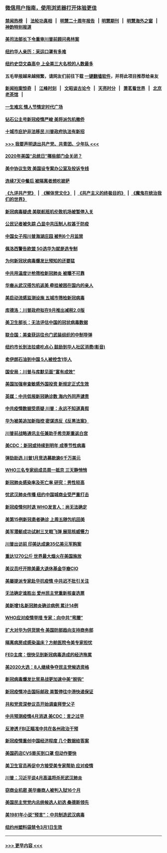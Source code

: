 ### [微信用户指南，使用浏览器打开体验更佳](https://github.com/gfw-breaker/banned-news1/blob/master/indexes/wechat-guide.md?t=0)
#### [禁闻热榜](热点新闻.md?t=0)  &nbsp;&nbsp;|&nbsp;&nbsp; [法轮功真相](https://github.com/gfw-breaker/truth/blob/master/README.md?t=0) &nbsp;&nbsp;|&nbsp;&nbsp; [明慧二十周年报告](https://github.com/gfw-breaker/mh-reports/blob/master/README.md?t=0) &nbsp;&nbsp;|&nbsp;&nbsp;[明慧期刊](https://github.com/gfw-breaker/mh-qikan) &nbsp;&nbsp;|&nbsp;&nbsp; [明慧海外之窗](https://github.com/gfw-breaker/mh-news/blob/master/README.md?t=0) &nbsp;&nbsp;|&nbsp;&nbsp; [神韵特别报道](https://github.com/gfw-breaker/mh-news/blob/master/shenyun.md?t=0)
#### [美司法部长下令重审川普前顾问弗林案](../pages/nsc412/n11870258.md?t=02151602) 
#### [纽约华人亲历：采运口罩有多难](../pages/nsc412/n11870531.md?t=02151602) 
#### [纽约史岱文森高中  上全美三大名校的人数最多](../pages/nsc412/n11870557.md?t=02151602) 
#### 五毛举报越来越频繁，请网友们前往下载 [一键翻墙软件](https://github.com/gfw-breaker/ssr-accounts)，并将此项目推荐给亲友
#### [新闻拍案惊奇](https://github.com/gfw-breaker/banned-news1/blob/master/pages/link4.md) &nbsp;&nbsp;|&nbsp;&nbsp; [江峰时刻](https://github.com/gfw-breaker/banned-news1/blob/master/pages/link4.md) &nbsp;&nbsp;|&nbsp;&nbsp; [文昭谈古论今](https://github.com/gfw-breaker/banned-news1/blob/master/pages/link4.md) &nbsp;&nbsp;|&nbsp;&nbsp; [天亮时分](https://github.com/gfw-breaker/banned-news1/blob/master/pages/link4.md) &nbsp;&nbsp;|&nbsp;&nbsp; [萧茗看世界](https://github.com/gfw-breaker/banned-news1/blob/master/pages/link4.md) &nbsp;&nbsp;|&nbsp;&nbsp; [北京老茶馆](https://github.com/gfw-breaker/banned-news1/blob/master/pages/link4.md) &nbsp;&nbsp;|&nbsp;&nbsp; 
#### [一生难忘 情人节情定时代广场](../pages/nsc412/n11870536.md?t=02151602) 
#### [钻石公主号新冠疫情严峻 美将派包机撤侨](../pages/nsc412/n11870505.md?t=02151602) 
#### [十城市庇护非法移民 川普政府执法有新招](../pages/nsc412/n11870410.md?t=02151602) 
#### [>>> 我要声明退出共产党、共青团、少年队 <<<](https://github.com/begood0513/goodnews/blob/master/quit/letter.md) 
#### [2020年美国“总统日”哪些部门会关闭？](../pages/nsc412/n11870148.md?t=02151602) 
#### [美中协议生效 美国设专案办公室及投诉专线](../pages/nsc412/n11870266.md?t=02151602) 
#### [连续7天中餐后 被隔离者想吃披萨](../pages/nsc412/n11870243.md?t=02151602) 
#### [《九评共产党》](https://github.com/begood0513/9ping.md/blob/master/README.md) &nbsp;|&nbsp; [《解体党文化》](../../../../jtdwh.md/blob/master/README.md)  &nbsp;|&nbsp; [《共产主义的终极目的》](../../../../gczydzjmd.md/blob/master/README.md) &nbsp;|&nbsp; [《魔鬼在统治我们的世界》](../../../../mgztzwmdsj.md/blob/master/README.md) 
#### [新冠病毒疑虑 美联航班机伦敦机场被暂停入关](../pages/nsc412/n11870015.md?t=02151602) 
#### [公民记者被失踪 凸显中共压制人权甚于防疫](../pages/nsc412/n11870042.md?t=02151602) 
#### [中国女子闯川普海湖庄园 被判6个月监禁](../pages/nsc412/n11869919.md?t=02151602) 
#### [佩洛西警告欧盟 5G选华为就是选专制](../pages/nsc412/n11869898.md?t=02151602) 
#### [为何新冠状病毒爆发比预知的还要猛](../pages/nsc412/n11869828.md?t=02151602) 
#### [中共用温度计枪筛检新冠肺炎 被曝不可靠](../pages/nsc412/n11869707.md?t=02151602) 
#### [华裔从武汉搭包机返美 牵挂被困在国内的亲人](../pages/nsc412/n11869711.md?t=02151602) 
#### [美启动流感监测设施 五城市筛检新冠病毒](../pages/nsc412/n11869689.md?t=02151602) 
#### [库德洛：川普政府拟在9月推出减税2.0版](../pages/nsc412/n11869627.md?t=02151602) 
#### [美卫生部长：无法评估中国的冠状病毒数据](../pages/nsc412/n11869301.md?t=02151602) 
#### [联合国：美查获运往也门武装组织的中制导弹](../pages/nsc412/n11868677.md?t=02151602) 
#### [纽约市长到法拉盛吃点心  鼓励到华人社区消费(影音)](../pages/nsc412/n11868197.md?t=02151602) 
#### [卖伊朗石油到中国  5人被控含1华人](../pages/nsc412/n11867988.md?t=02151602) 
#### [国安局：川普与库默见面“富有成效”](../pages/nsc412/n11867976.md?t=02151602) 
#### [美国加强审查敏感外国投资 新规定正式生效](../pages/nsc412/n11868041.md?t=02151602) 
#### [英媒：中共低报新冠确诊数 海内外同声谴责](../pages/nsc412/n11867421.md?t=02151602) 
#### [中共疫情数据受质疑 川普：永远不知道真假](../pages/nsc412/n11867195.md?t=02151602) 
#### [华为被美追加新指控 密谋违反《反黑法案》](../pages/nsc412/n11867191.md?t=02151602) 
#### [川普前战略通讯主任兼助手希克斯重返白宫](../pages/nsc412/n11867104.md?t=02151602) 
#### [美CDC：新冠或持续到明年 成季节性病毒](../pages/nsc412/n11867279.md?t=02151602) 
#### [弹劾助选 川普1月竞选募款逾6千万美元](../pages/nsc412/n11866950.md?t=02151602) 
#### [WHO三名专家组成员周一抵京 三天静悄悄](../pages/nsc412/n11866947.md?t=02151602) 
#### [新冠肺炎感染率及死亡率 研究：男性较高](../pages/nsc412/n11866956.md?t=02151602) 
#### [忧武汉肺炎传播 纽约中国城商业受严重打击](../pages/nsc412/n11866902.md?t=02151602) 
#### [新冠疫情何时退 WHO发言人：尚无法确定](../pages/nsc412/n11866864.md?t=02151602) 
#### [美第15例新冠患者确诊 上周五随包机回美](../pages/nsc412/n11866852.md?t=02151602) 
#### [美军潜艇成功试射三叉戟飞弹 展现核威慑力](../pages/nsc412/n11866046.md?t=02151602) 
#### [川普出访前 印美达成逾35亿美元军购案](../pages/nsc412/n11865444.md?t=02151602) 
#### [重达1270公斤 世界最大烟火在美国施放](../pages/nsc412/n11865198.md?t=02151602) 
#### [美议员吁开除美最大退休基金华裔CIO](../pages/nsc412/n11865230.md?t=02151602) 
#### [美屡提派专家赴华抗疫情 中共迟不批引关注](../pages/nsc412/n11864719.md?t=02151602) 
#### [无法确定谁胜出 爱州民主党重新核查选票](../pages/nsc412/n11864830.md?t=02151602) 
#### [美新增1名新冠肺炎确诊病例 累计14例](../pages/nsc412/n11864893.md?t=02151602) 
#### [WHO应对疫情举措 专家：向中共“弯腰”](../pages/nsc412/n11864727.md?t=02151602) 
#### [扩大对华为供货禁令 美国防部趋向支持商务部](../pages/nsc412/n11864773.md?t=02151602) 
#### [隔离病房成感染温床？方舱医院令美专家担忧](../pages/nsc412/n11864575.md?t=02151602) 
#### [FED主席：很快见到新冠病毒造成的经济拖累](../pages/nsc412/n11864507.md?t=02151602) 
#### [美2020大选：8人继续争夺民主党候选资格](../pages/nsc412/n11864327.md?t=02151602) 
#### [新冠病毒爆发比贸易战更加速中美“脱钩”](../pages/nsc412/n11864470.md?t=02151602) 
#### [新冠疫情冲击国际邮政 美暂停往中港快递保证](../pages/nsc412/n11864207.md?t=02151602) 
#### [共和党资深参议员开始调查拜登父子](../pages/nsc412/n11863984.md?t=02151602) 
#### [中共预测疫情4月消退 美CDC：言之过早](../pages/nsc412/n11864310.md?t=02151602) 
#### [反渗透 FBI正瞄准中共在各州政治干预](../pages/nsc412/n11864300.md?t=02151602) 
#### [新冠疫情重创中国经济程度 几个数据给答案](../pages/nsc412/n11864203.md?t=02151602) 
#### [美国药店CVS能买到口罩 但动作要快](../pages/nsc412/n11862438.md?t=02151602) 
#### [美卫生官员再促中方接受美专家帮助 应对疫情](../pages/nsc412/n11864043.md?t=02151602) 
#### [川普：习近平说4月高温将杀死武汉肺炎](../pages/nsc412/n11860814.md?t=02151602) 
#### [窃商业机密 美华裔商人被判入狱16个月](../pages/nsc412/n11863911.md?t=02151602) 
#### [美国民主党党内总统候选人初选 桑德斯领先](../pages/nsc412/n11863475.md?t=02151602) 
#### [美1981年小说“预言”：中共制造武汉病毒](../pages/nsc412/n11863306.md?t=02151602) 
#### [纽约州塑料袋禁令3月1日生效](../pages/nsc412/n11862832.md?t=02151602) 

----
#### [ >>> 更早内容 <<< ](../indexes/nsc412-earlier.md)
